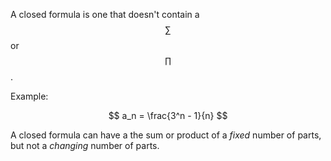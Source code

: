 
A closed formula is one that doesn't contain a $$\sum$$ or $$\prod$$.

Example:

$$
    a_n = \frac{3^n - 1}{n}
$$

A closed formula can have a the sum or product of a _fixed_ number of parts, but not a _changing_ number of parts.
